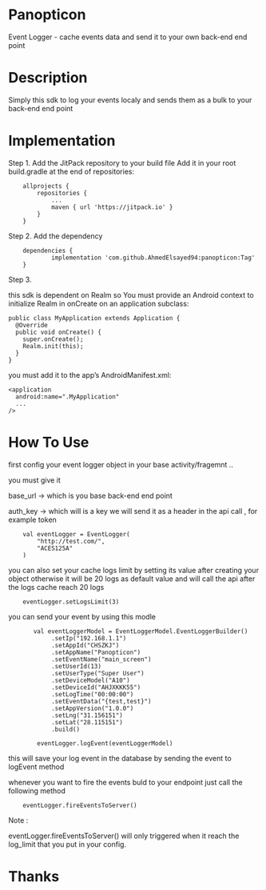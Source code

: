# Panopticon
Event Logger - cache events data and send it to your own back-end end point

# Description
Simply this sdk to log your events localy and sends them as a bulk to your back-end end point

# Implementation

Step 1. Add the JitPack repository to your build file
Add it in your root build.gradle at the end of repositories:

```
	allprojects {
		repositories {
			...
			maven { url 'https://jitpack.io' }
		}
	}
```
  
Step 2. Add the dependency

```
	dependencies {
	        implementation 'com.github.AhmedElsayed94:panopticon:Tag'
	}
  ```
  
Step 3. 

this sdk is dependent on Realm so You must provide an Android context to initialize Realm in onCreate on an application subclass:

```
public class MyApplication extends Application {
  @Override
  public void onCreate() {
    super.onCreate();
    Realm.init(this);
  }
}
```
you must add it to the app’s AndroidManifest.xml:

```
<application
  android:name=".MyApplication"
  ...
/>

```
# How To Use

first config your event logger object in your base activity/fragemnt .. 

you must give it 

base_url -> which is you base back-end end point

auth_key -> which will is a key we will send it as a header in the api call , for example token 

        val eventLogger = EventLogger(
            "http://test.com/",
            "ACES125A"
        )

you can also set your cache logs limit by setting its value after creating your object otherwise it will be 20 logs as default value and will call the api after the logs cache reach 20 logs 

        eventLogger.setLogsLimit(3)
        
you can send your event by using this modle

```
       val eventLoggerModel = EventLoggerModel.EventLoggerBuilder()
            .setIp("192.168.1.1")
            .setAppId("CHSZKJ")
            .setAppName("Panopticon")
            .setEventName("main_screen")
            .setUserId(13)
            .setUserType("Super User")
            .setDeviceModel("A10")
            .setDeviceId("AHJXKKK55")
            .setLogTime("00:00:00")
            .setEventData("{test,test}")
            .setAppVersion("1.0.0")
            .setLng("31.156151")
            .setLat("28.115151")
            .build()

        eventLogger.logEvent(eventLoggerModel)

```
this will save your log event in the database by sending the event to logEvent method

whenever you want to fire the events buld to your endpoint just call the following method

        eventLogger.fireEventsToServer()
        
Note :  

eventLogger.fireEventsToServer() will only triggered when it reach the log_limit that you put in your config.


# Thanks





  
